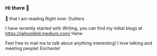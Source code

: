 ### Hi there 👋

📕 that I am reading Right now: Outliers


I have recently started with Writing, you can find my initial blogs at https://jaihonikhil.medium.com/ Hehe 

Feel free to mail me to talk about anything interesting! I love talking and meeting people! Enchante!


<!--
**jaihonikhil/jaihonikhil** is a ✨ _special_ ✨ repository because its `README.md` (this file) appears on your GitHub profile.

Here are some ideas to get you started:

- 🔭 I’m currently working on ...
- 🌱 I’m currently learning ...
- 👯 I’m looking to collaborate on ...
- 🤔 I’m looking for help with ...
- 💬 Ask me about ...
- 📫 How to reach me: ...
- 😄 Pronouns: ...
- ⚡ Fun fact: ...
-->
